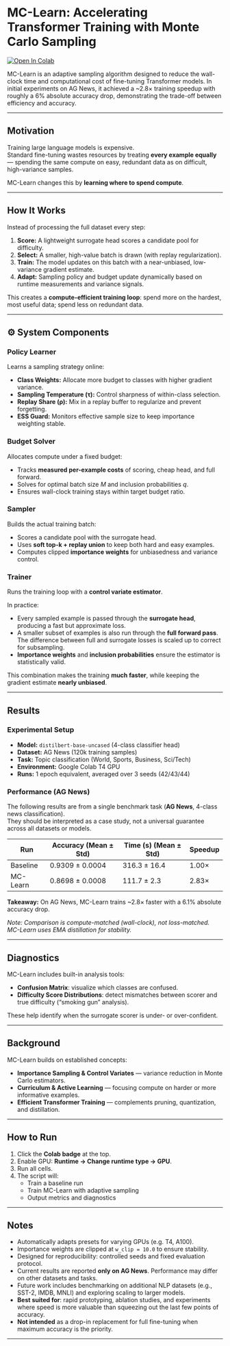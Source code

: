# MC-Learn: Accelerating Transformer Training with Monte Carlo Sampling

[![Open In Colab](https://colab.research.google.com/assets/colab-badge.svg)](https://colab.research.google.com/github/mikebaloun/MC-Learn/blob/main/Monte_Carlo_Learn.ipynb)

MC-Learn is an adaptive sampling algorithm designed to reduce the wall-clock time and computational cost of fine-tuning Transformer models. In initial experiments on AG News, it achieved a ~2.8× training speedup with roughly a 6% absolute accuracy drop, demonstrating the trade-off between efficiency and accuracy.

---

## Motivation

Training large language models is expensive.  
Standard fine-tuning wastes resources by treating **every example equally** — spending the same compute on easy, redundant data as on difficult, high-variance samples.

MC-Learn changes this by **learning where to spend compute**.

---

## How It Works

Instead of processing the full dataset every step:

1. **Score:** A lightweight surrogate head scores a candidate pool for difficulty.  
2. **Select:** A smaller, high-value batch is drawn (with replay regularization).  
3. **Train:** The model updates on this batch with a near-unbiased, low-variance gradient estimate.  
4. **Adapt:** Sampling policy and budget update dynamically based on runtime measurements and variance signals.

This creates a **compute-efficient training loop**: spend more on the hardest, most useful data; spend less on redundant data.

---

## ⚙️ System Components

### Policy Learner
Learns a sampling strategy online:
- **Class Weights:** Allocate more budget to classes with higher gradient variance.  
- **Sampling Temperature (τ):** Control sharpness of within-class selection.  
- **Replay Share (ρ):** Mix in a replay buffer to regularize and prevent forgetting.  
- **ESS Guard:** Monitors effective sample size to keep importance weighting stable.

### Budget Solver
Allocates compute under a fixed budget:
- Tracks **measured per-example costs** of scoring, cheap head, and full forward.  
- Solves for optimal batch size *M* and inclusion probabilities *q*.  
- Ensures wall-clock training stays within target budget ratio.

### Sampler
Builds the actual training batch:
- Scores a candidate pool with the surrogate head.  
- Uses **soft top-k + replay union** to keep both hard and easy examples.  
- Computes clipped **importance weights** for unbiasedness and variance control.

### Trainer
Runs the training loop with a **control variate estimator**.  

In practice:
- Every sampled example is passed through the **surrogate head**, producing a fast but approximate loss.  
- A smaller subset of examples is also run through the **full forward pass**. The difference between full and surrogate losses is scaled up to correct for subsampling.  
- **Importance weights** and **inclusion probabilities** ensure the estimator is statistically valid.  

This combination makes the training **much faster**, while keeping the gradient estimate **nearly unbiased**.

---

## Results

### Experimental Setup
- **Model:** `distilbert-base-uncased` (4-class classifier head)  
- **Dataset:** AG News (120k training samples)  
- **Task:** Topic classification (World, Sports, Business, Sci/Tech)  
- **Environment:** Google Colab T4 GPU  
- **Runs:** 1 epoch equivalent, averaged over 3 seeds (42/43/44)  

### Performance (AG News)

The following results are from a single benchmark task (**AG News**, 4-class news classification).  
They should be interpreted as a case study, not a universal guarantee across all datasets or models.

| Run      | Accuracy (Mean ± Std)   | Time (s) (Mean ± Std) | Speedup |
|----------|-------------------------|-----------------------|---------|
| Baseline | 0.9309 ± 0.0004         | 316.3 ± 16.4          | 1.00×   |
| MC-Learn | 0.8698 ± 0.0008         | 111.7 ± 2.3           | 2.83×   |

**Takeaway:** On AG News, MC-Learn trains ~2.8× faster with a 6.1% absolute accuracy drop.

*Note: Comparison is compute-matched (wall-clock), not loss-matched. MC-Learn uses EMA distillation for stability.*

---

## Diagnostics

MC-Learn includes built-in analysis tools:
- **Confusion Matrix**: visualize which classes are confused.  
- **Difficulty Score Distributions**: detect mismatches between scorer and true difficulty (“smoking gun” analysis).  

These help identify when the surrogate scorer is under- or over-confident.

---

## Background

MC-Learn builds on established concepts:
- **Importance Sampling & Control Variates** — variance reduction in Monte Carlo estimators.  
- **Curriculum & Active Learning** — focusing compute on harder or more informative examples.  
- **Efficient Transformer Training** — complements pruning, quantization, and distillation.  

---

## How to Run

1. Click the **Colab badge** at the top.  
2. Enable GPU: **Runtime → Change runtime type → GPU**.  
3. Run all cells.  
4. The script will:
   - Train a baseline run  
   - Train MC-Learn with adaptive sampling  
   - Output metrics and diagnostics  

---

## Notes

- Automatically adapts presets for varying GPUs (e.g. T4, A100).  
- Importance weights are clipped at `w_clip = 10.0` to ensure stability.  
- Designed for reproducibility: controlled seeds and fixed evaluation protocol.
- Current results are reported **only on AG News**. Performance may differ on other datasets and tasks.  
- Future work includes benchmarking on additional NLP datasets (e.g., SST-2, IMDB, MNLI) and exploring scaling to larger models.  
- **Best suited for**: rapid prototyping, ablation studies, and experiments where speed is more valuable than squeezing out the last few points of accuracy.  
- **Not intended** as a drop-in replacement for full fine-tuning when maximum accuracy is the priority.  

---

